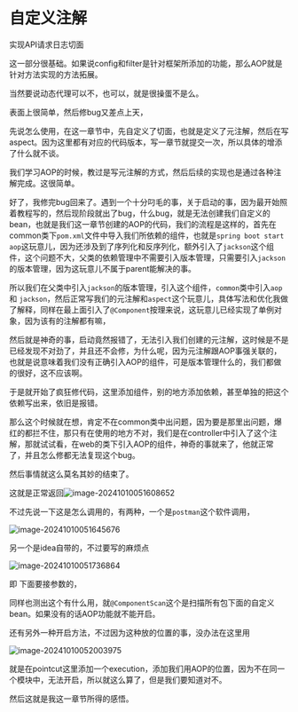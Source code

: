 # 自定义注解

实现API请求日志切面

这一部分很基础。如果说config和filter是针对框架所添加的功能，那么AOP就是针对方法实现的方法拓展。

当然要说动态代理可以不，也可以，就是很操蛋不是么。



表面上很简单，然后修bug又差点上天，

先说怎么使用，在这一章节中，先自定义了切面，也就是定义了元注解，然后在写aspect。因为这里都有对应的代码版本，写一章节就提交一次，所以具体的增添了什么就不谈。

我们学习AOP的时候，教过是写元注解的方式，然后后续的实现也是通过各种注解完成。这很简单。



好了，我修完bug回来了。遇到一个十分叼毛的事，关于启动的事，因为最开始照着教程写的，然后现阶段就出了bug，什么bug，就是无法创建我们自定义的bean，也就是我们这一章节创建的AOP的代码，我们的流程是这样的，首先在common类下`pom.xml`文件中导入我们所依赖的组件，也就是`spring boot start aop`这玩意儿，因为还涉及到了序列化和反序列化，额外引入了`jackson`这个组件，这个问题不大，父类的依赖管理中不需要引入版本管理，只需要引入`jackson`的版本管理，因为这玩意儿不属于parent能解决的事。

所以我们在父类中引入`jackson`的版本管理，引入这个组件，`common`类中引入`aop`和 `jackson`，然后正常写我们的元注解和`aspect`这个玩意儿，具体写法和优化我做了解释，同样在最上面引入了`@Component`按理来说，这玩意儿已经实现了单例对象，因为该有的注解都有嘛，

然后就是神奇的事，启动竟然报错了，无法引入我们创建的元注解，这时候是不是已经发现不对劲了，并且还不会修，为什么呢，因为元注解跟AOP事强关联的，也就是说意味着我们没有正确引入AOP的组件，可是版本管理什么的，我们都做的很好，这不应该啊。

于是就开始了疯狂修代码，这里添加组件，别的地方添加依赖，甚至单独的把这个依赖写出来，依旧是报错。

那么这个时候就在想，肯定不在common类中出问题，因为要是那里出问题，爆红的都拦不住，那只有在使用的地方不对，我们是在controller中引入了这个注解，那就试试看，在web的类下引入AOP的组件，神奇的事就来了，他就正常了，并且怎么修都无法复现这个bug。

然后事情就这么莫名其妙的结束了。

这就是正常返回![image-20241010051608652](https://cdn.jsdelivr.net/gh/Mirror18/imgage@main//202410100516785.png)

不过先说一下这是怎么调用的，有两种，一个是`postman`这个软件调用，

![image-20241010051645676](https://cdn.jsdelivr.net/gh/Mirror18/imgage@main//202410100516757.png)

另一个是idea自带的，不过要写的麻烦点

![image-20241010051736864](https://cdn.jsdelivr.net/gh/Mirror18/imgage@main//202410100517894.png)

即 下面要接参数的，

同样也测出这个有什么用，就`@ComponentScan`这个是扫描所有包下面的自定义bean。如果没有的话AOP功能就不能开启。

还有另外一种开启方法，不过因为这种放的位置的事，没办法在这里用

![image-20241010052003975](https://cdn.jsdelivr.net/gh/Mirror18/imgage@main//202410100520002.png)

就是在pointcut这里添加一个execution，添加我们用AOP的位置，因为不在同一个模块中，无法开启，所以就这么算了，但是我们要知道对不。

然后这就是我这一章节所得的感悟。